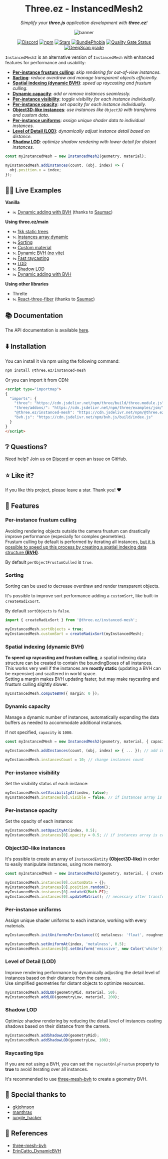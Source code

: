 <div align="center">
  
  <h1>Three.ez - InstancedMesh2</h1>
  <p>
    <em>Simplify your <b>three.js</b> application development with <b>three.ez</b>!</em>
  </p>

  <img src="public/banner.png" alt="banner" /> <br>

  [![Discord](https://img.shields.io/badge/chat-discord-blue?style=flat&logo=discord)](https://discord.gg/MVTwrdX3JM)
  [![npm](https://img.shields.io/npm/v/@three.ez/instanced-mesh)](https://www.npmjs.com/package/@three.ez/instanced-mesh)
  [![Stars](https://badgen.net/github/stars/three-ez/instanced-mesh)](https://github.com/three-ez/instanced-mesh)
  [![BundlePhobia](https://badgen.net/bundlephobia/min/@three.ez/instanced-mesh)](https://bundlephobia.com/package/@three.ez/instanced-mesh)
  [![Quality Gate Status](https://sonarcloud.io/api/project_badges/measure?project=agargaro_instanced-mesh&metric=alert_status)](https://sonarcloud.io/summary/new_code?id=agargaro_instanced-mesh)
  [![DeepScan grade](https://deepscan.io/api/teams/21196/projects/27990/branches/896898/badge/grade.svg)](https://deepscan.io/dashboard#view=project&tid=21196&pid=27990&bid=896898)

</div>

`InstancedMesh2` is an alternative version of `InstancedMesh` with enhanced features for performance and usability:
- [**Per-instance frustum culling**](#per-instance-frustum-culling): *skip rendering for out-of-view instances.*
- [**Sorting**](#sorting): *reduce overdraw and manage transparent objects efficiently.*
- [**Spatial indexing (dynamic BVH)**](#spatial-indexing-dynamic-bvh): *speed up raycasting and frustum culling.*
- [**Dynamic capacity**](#dynamic-capacity): *add or remove instances seamlessly.*
- [**Per-instance visibility**](#per-instance-visibility): *toggle visibility for each instance individually.*
- [**Per-instance opacity**](#per-instance-opacity): *set opacity for each instance individually.*
- [**Object3D-like instances**](#object3d-like-instances): *use instances like `Object3D` with transforms and custom data.*
- [**Per-instance uniforms**](#per-instance-uniforms): *assign unique shader data to individual instances.*
- [**Level of Detail (LOD)**](#level-of-detail-lod): *dynamically adjust instance detail based on distance.*
- [**Shadow LOD**](#shadow-lod): *optimize shadow rendering with lower detail for distant instances.*

```ts
const myInstancedMesh = new InstancedMesh2(geometry, material);

myInstancedMesh.addInstances(count, (obj, index) => {
  obj.position.x = index;
});
```

## 🧑‍💻 Live Examples

**Vanilla**
- <img src="public/js.png" alt="js" width="12" /> [Dynamic adding with BVH](https://stackblitz.com/edit/stackblitz-starters-au96fmqz?file=index.html) (thanks to [Saumac](https://github.com/saumac))

**Using three.ez/main**
- <img src="public/ts.png" alt="ts" width="12" /> [1kk static trees](https://stackblitz.com/edit/three-ezinstancedmesh2-1kk-static-trees?file=src%2Fmain.ts&embed=1&hideDevTools=1&view=preview)
- <img src="public/ts.png" alt="ts" width="12" /> [Instances array dynamic](https://stackblitz.com/edit/three-ezinstancedmesh2-instances-array-dynamic?file=src%2Fmain.ts&embed=1&hideDevTools=1&view=preview)
- <img src="public/ts.png" alt="ts" width="12" /> [Sorting](https://stackblitz.com/edit/three-ezinstancedmesh2-sorting?file=src%2Fmain.ts&embed=1&hideDevTools=1&view=preview)
- <img src="public/ts.png" alt="ts" width="12" /> [Custom material](https://stackblitz.com/edit/three-ezinstancedmesh2-custom-material?file=src%2Fmain.ts&embed=1&hideDevTools=1&view=preview)
- <img src="public/ts.png" alt="ts" width="12" /> [Dynamic BVH (no vite)](https://stackblitz.com/edit/three-ezinstancedmesh2-dynamic-bvh?file=index.ts&embed=1&hideDevTools=1&view=preview)
- <img src="public/ts.png" alt="ts" width="12" /> [Fast raycasting](https://stackblitz.com/edit/three-ezinstancedmesh2-fast-raycasting?file=src%2Fmain.ts&embed=1&hideDevTools=1&view=preview)
- <img src="public/ts.png" alt="ts" width="12" /> [LOD](https://stackblitz.com/edit/three-ezinstancedmesh2-instancedmeshlod?file=src%2Fmain.ts&embed=1&hideDevTools=1&view=preview)
- <img src="public/ts.png" alt="ts" width="12" /> [Shadow LOD](https://stackblitz.com/edit/three-ezinstancedmesh2-shadow-lod?file=src%2Fmain.ts&embed=1&hideDevTools=1&view=preview)
- <img src="public/js.png" alt="js" width="12" /> [Dynamic adding with BVH](https://glitch.com/edit/#!/three-ez-instanced-mesh-dynamic-adding-with-bvh?path=main.js)

**Using other libraries**
- Threlte
- <img src="public/ts.png" alt="ts" width="12" /> [React-three-fiber](https://stackblitz.com/edit/vitejs-vite-zahmbaan?file=src%2FApp.tsx) (thanks to [Saumac](https://github.com/saumac))


## 📚 Documentation

<!-- The tutorial is available here. <br> -->
The API documentation is available [here](https://agargaro.github.io/instanced-mesh/api/classes/instancedmesh2/).

## ⬇️ Installation

You can install it via npm using the following command:

```bash
npm install @three.ez/instanced-mesh
```

Or you can import it from CDN:

```html
<script type="importmap">
{
  "imports": {
    "three": "https://cdn.jsdelivr.net/npm/three/build/three.module.js",
    "three/addons/": "https://cdn.jsdelivr.net/npm/three/examples/jsm/",
    "@three.ez/instanced-mesh": "https://cdn.jsdelivr.net/npm/@three.ez/instanced-mesh/build/index.js",
    "bvh.js": "https://cdn.jsdelivr.net/npm/bvh.js/build/index.js"
  }
}
</script>
```

## ❔ Questions?

Need help? Join us on [Discord](https://discord.gg/MVTwrdX3JM) or open an issue on GitHub.

## ⭐ Like it?

If you like this project, please leave a star. Thank you! ❤️

## 🚀 Features

### Per-instance frustum culling

Avoiding rendering objects outside the camera frustum can drastically improve performance (especially for complex geometries). <br>
Frustum culling by default is performed by iterating all instances, [but it is possible to speed up this process by creating a spatial indexing data structure **(BVH)**](#spatial-indexing-dynamic-bvh). <br>

By default `perObjectFrustumCulled` is `true`.

### Sorting

Sorting can be used to decrease overdraw and render transparent objects. <br>

It's possible to improve sort performance adding a `customSort`, like built-in `createRadixSort`.

By default `sortObjects` is `false`. <br>

```ts
import { createRadixSort } from '@three.ez/instanced-mesh';

myInstancedMesh.sortObjects = true;
myInstancedMesh.customSort = createRadixSort(myInstancedMesh);
```

### Spatial indexing (dynamic BVH)

**To speed up raycasting and frustum culling**, a spatial indexing data structure can be created to contain the boundingBoxes of all instances. <br>
This works very well if the instances are **mostly static** (updating a BVH can be expensive) and scattered in world space. <br>
Setting a margin makes BVH updating faster, but may make raycasting and frustum culling slightly slower.
```ts
myInstancedMesh.computeBVH({ margin: 0 });
```

### Dynamic capacity

Manage a dynamic number of instances, automatically expanding the data buffers as needed to accommodate additional instances. <br>

If not specified, `capacity` is `1000`. <br>

```ts
const myInstancedMesh = new InstancedMesh2(geometry, material, { capacity: count }); 

myInstancedMesh.addInstances(count, (obj, index) => { ... }); // add instances and expand buffer if necessary

myInstancedMesh.instancesCount = 10; // change instances count
```

### Per-instance visibility

Set the visibility status of each instance:

```ts
myInstancedMesh.setVisibilityAt(index, false);
myInstancedMesh.instances[0].visible = false; // if instances array is created
```

### Per-instance opacity

Set the opacity of each instance:

```ts
myInstancedMesh.setOpacityAt(index, 0.5);
myInstancedMesh.instances[0].opacity = 0.5; // if instances array is created
```

### Object3D-like instances

It's possible to create an array of `InstancedEntity` **(Object3D-like)** in order to easily manipulate instances, using more memory.

```ts
const myInstancedMesh = new InstancedMesh2(geometry, material, { createInstances: true });

myInstancedMesh.instances[0].customData = {};
myInstancedMesh.instances[0].position.random();
myInstancedMesh.instances[0].rotateX(Math.PI);
myInstancedMesh.instances[0].updateMatrix(); // necessary after transformations
```     

### Per-instance uniforms

Assign unique shader uniforms to each instance, working with every materials.

```ts
myInstancedMesh.initUniformsPerInstance(({ metalness: 'float', roughness: 'float', emissive: 'vec3' }));

myInstancedMesh.setUniformAt(index, 'metalness', 0.5);
myInstancedMesh.instances[0].setUniform('emissive', new Color('white')); // if instances array is created
```

### Level of Detail (LOD)

Improve rendering performance by dynamically adjusting the detail level of instances based on their distance from the camera. <br>
Use simplified geometries for distant objects to optimize resources.

```ts
myInstancedMesh.addLOD(geometryMid, material, 50);
myInstancedMesh.addLOD(geometryLow, material, 200);
```     

### Shadow LOD

Optimize shadow rendering by reducing the detail level of instances casting shadows based on their distance from the camera.

```ts
myInstancedMesh.addShadowLOD(geometryMid);
myInstancedMesh.addShadowLOD(geometryLow, 100);
```    

### Raycasting tips

If you are not using a BVH, you can set the `raycastOnlyFrustum` property to **true** to avoid iterating over all instances.

It's recommended to use [three-mesh-bvh](https://github.com/gkjohnson/three-mesh-bvh) to create a geometry BVH.

## 🤝 Special thanks to

- [gkjohnson](https://github.com/gkjohnson)
- [manthrax](https://github.com/manthrax)
- [jungle_hacker](https://github.com/lambocorp)

## 📖 References

- [three-mesh-bvh](https://github.com/gkjohnson/three-mesh-bvh)
- [ErinCatto_DynamicBVH](https://box2d.org/files/ErinCatto_DynamicBVH_Full.pdf)
